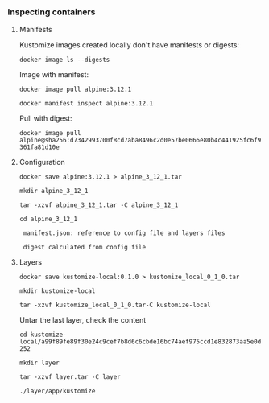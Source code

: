 ### Inspecting containers

1. Manifests

    Kustomize images created locally don't have manifests or digests:

    `docker image ls --digests` 

    Image with manifest:
   
    `docker image pull alpine:3.12.1`

    `docker manifest inspect alpine:3.12.1`

    Pull with digest:

    `docker image pull alpine@sha256:d7342993700f8cd7aba8496c2d0e57be0666e80b4c441925fc6f9361fa81d10e`

2. Configuration

    `docker save alpine:3.12.1 > alpine_3_12_1.tar`

    `mkdir alpine_3_12_1`

    `tar -xzvf alpine_3_12_1.tar -C alpine_3_12_1`

    `cd alpine_3_12_1`

        manifest.json: reference to config file and layers files

        digest calculated from config file

3. Layers

    `docker save kustomize-local:0.1.0 > kustomize_local_0_1_0.tar`
    
    `mkdir kustomize-local`

    `tar -xzvf kustomize_local_0_1_0.tar-C kustomize-local`

    Untar the last layer, check the content

    `cd kustomize-local/a99f89fe89f30e24c9cef7b8d6c6cbde16bc74aef975ccd1e832873aa5e0d252`

    `mkdir layer`

    `tar -xzvf layer.tar -C layer`

    `./layer/app/kustomize`
